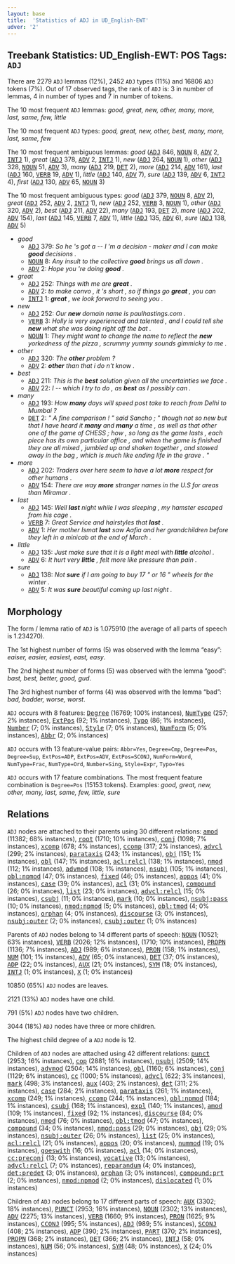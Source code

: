 ```yaml
---
layout: base
title:  'Statistics of ADJ in UD_English-EWT'
udver: '2'
---
```


## Treebank Statistics: UD_English-EWT: POS Tags: `ADJ`

There are 2279 `ADJ` lemmas (12%), 2452 `ADJ` types (11%) and 16806 `ADJ` tokens (7%).
Out of 17 observed tags, the rank of `ADJ` is: 3 in number of lemmas, 4 in number of types and 7 in number of tokens.

The 10 most frequent `ADJ` lemmas: <em>good, great, new, other, many, more, last, same, few, little</em>

The 10 most frequent `ADJ` types:  <em>good, great, new, other, best, many, more, last, same, few</em>

The 10 most frequent ambiguous lemmas: <em>good</em> (<tt><a href="en_ewt-pos-ADJ.html">ADJ</a></tt> 846, <tt><a href="en_ewt-pos-NOUN.html">NOUN</a></tt> 8, <tt><a href="en_ewt-pos-ADV.html">ADV</a></tt> 2, <tt><a href="en_ewt-pos-INTJ.html">INTJ</a></tt> 1), <em>great</em> (<tt><a href="en_ewt-pos-ADJ.html">ADJ</a></tt> 378, <tt><a href="en_ewt-pos-ADV.html">ADV</a></tt> 2, <tt><a href="en_ewt-pos-INTJ.html">INTJ</a></tt> 1), <em>new</em> (<tt><a href="en_ewt-pos-ADJ.html">ADJ</a></tt> 264, <tt><a href="en_ewt-pos-NOUN.html">NOUN</a></tt> 1), <em>other</em> (<tt><a href="en_ewt-pos-ADJ.html">ADJ</a></tt> 328, <tt><a href="en_ewt-pos-NOUN.html">NOUN</a></tt> 51, <tt><a href="en_ewt-pos-ADV.html">ADV</a></tt> 3), <em>many</em> (<tt><a href="en_ewt-pos-ADJ.html">ADJ</a></tt> 219, <tt><a href="en_ewt-pos-DET.html">DET</a></tt> 2), <em>more</em> (<tt><a href="en_ewt-pos-ADJ.html">ADJ</a></tt> 214, <tt><a href="en_ewt-pos-ADV.html">ADV</a></tt> 161), <em>last</em> (<tt><a href="en_ewt-pos-ADJ.html">ADJ</a></tt> 160, <tt><a href="en_ewt-pos-VERB.html">VERB</a></tt> 19, <tt><a href="en_ewt-pos-ADV.html">ADV</a></tt> 1), <em>little</em> (<tt><a href="en_ewt-pos-ADJ.html">ADJ</a></tt> 140, <tt><a href="en_ewt-pos-ADV.html">ADV</a></tt> 7), <em>sure</em> (<tt><a href="en_ewt-pos-ADJ.html">ADJ</a></tt> 139, <tt><a href="en_ewt-pos-ADV.html">ADV</a></tt> 6, <tt><a href="en_ewt-pos-INTJ.html">INTJ</a></tt> 4), <em>first</em> (<tt><a href="en_ewt-pos-ADJ.html">ADJ</a></tt> 130, <tt><a href="en_ewt-pos-ADV.html">ADV</a></tt> 65, <tt><a href="en_ewt-pos-NOUN.html">NOUN</a></tt> 3)

The 10 most frequent ambiguous types:  <em>good</em> (<tt><a href="en_ewt-pos-ADJ.html">ADJ</a></tt> 379, <tt><a href="en_ewt-pos-NOUN.html">NOUN</a></tt> 8, <tt><a href="en_ewt-pos-ADV.html">ADV</a></tt> 2), <em>great</em> (<tt><a href="en_ewt-pos-ADJ.html">ADJ</a></tt> 252, <tt><a href="en_ewt-pos-ADV.html">ADV</a></tt> 2, <tt><a href="en_ewt-pos-INTJ.html">INTJ</a></tt> 1), <em>new</em> (<tt><a href="en_ewt-pos-ADJ.html">ADJ</a></tt> 252, <tt><a href="en_ewt-pos-VERB.html">VERB</a></tt> 3, <tt><a href="en_ewt-pos-NOUN.html">NOUN</a></tt> 1), <em>other</em> (<tt><a href="en_ewt-pos-ADJ.html">ADJ</a></tt> 320, <tt><a href="en_ewt-pos-ADV.html">ADV</a></tt> 2), <em>best</em> (<tt><a href="en_ewt-pos-ADJ.html">ADJ</a></tt> 211, <tt><a href="en_ewt-pos-ADV.html">ADV</a></tt> 22), <em>many</em> (<tt><a href="en_ewt-pos-ADJ.html">ADJ</a></tt> 193, <tt><a href="en_ewt-pos-DET.html">DET</a></tt> 2), <em>more</em> (<tt><a href="en_ewt-pos-ADJ.html">ADJ</a></tt> 202, <tt><a href="en_ewt-pos-ADV.html">ADV</a></tt> 154), <em>last</em> (<tt><a href="en_ewt-pos-ADJ.html">ADJ</a></tt> 145, <tt><a href="en_ewt-pos-VERB.html">VERB</a></tt> 7, <tt><a href="en_ewt-pos-ADV.html">ADV</a></tt> 1), <em>little</em> (<tt><a href="en_ewt-pos-ADJ.html">ADJ</a></tt> 135, <tt><a href="en_ewt-pos-ADV.html">ADV</a></tt> 6), <em>sure</em> (<tt><a href="en_ewt-pos-ADJ.html">ADJ</a></tt> 138, <tt><a href="en_ewt-pos-ADV.html">ADV</a></tt> 5)


* <em>good</em>
  * <tt><a href="en_ewt-pos-ADJ.html">ADJ</a></tt> 379: <em>So he 's got a -- I 'm a decision - maker and I can make <b>good</b> decisions .</em>
  * <tt><a href="en_ewt-pos-NOUN.html">NOUN</a></tt> 8: <em>Any insult to the collective <b>good</b> brings us all down .</em>
  * <tt><a href="en_ewt-pos-ADV.html">ADV</a></tt> 2: <em>Hope you 're doing <b>good</b> .</em>
* <em>great</em>
  * <tt><a href="en_ewt-pos-ADJ.html">ADJ</a></tt> 252: <em>Things with me are <b>great</b> .</em>
  * <tt><a href="en_ewt-pos-ADV.html">ADV</a></tt> 2: <em>to make convo , it 's short , so if things go <b>great</b> , you can</em>
  * <tt><a href="en_ewt-pos-INTJ.html">INTJ</a></tt> 1: <em><b>great</b> , we look forward to seeing you .</em>
* <em>new</em>
  * <tt><a href="en_ewt-pos-ADJ.html">ADJ</a></tt> 252: <em>Our <b>new</b> domain name is paulhastings.com .</em>
  * <tt><a href="en_ewt-pos-VERB.html">VERB</a></tt> 3: <em>Holly is very experienced and talented , and I could tell she <b>new</b> what she was doing right off the bat .</em>
  * <tt><a href="en_ewt-pos-NOUN.html">NOUN</a></tt> 1: <em>They might want to change the name to reflect the <b>new</b> yorkedness of the pizza , scrummy yummy sounds gimmicky to me .</em>
* <em>other</em>
  * <tt><a href="en_ewt-pos-ADJ.html">ADJ</a></tt> 320: <em>The <b>other</b> problem ?</em>
  * <tt><a href="en_ewt-pos-ADV.html">ADV</a></tt> 2: <em><b>other</b> than that i do n't know .</em>
* <em>best</em>
  * <tt><a href="en_ewt-pos-ADJ.html">ADJ</a></tt> 211: <em>This is the <b>best</b> solution given all the uncertainties we face .</em>
  * <tt><a href="en_ewt-pos-ADV.html">ADV</a></tt> 22: <em>I -- which I try to do , as <b>best</b> as I possibly can .</em>
* <em>many</em>
  * <tt><a href="en_ewt-pos-ADJ.html">ADJ</a></tt> 193: <em>How <b>many</b> days will speed post take to reach from Delhi to Mumbai ?</em>
  * <tt><a href="en_ewt-pos-DET.html">DET</a></tt> 2: <em>" A fine comparison ! " said Sancho ; " though not so new but that I have heard it <b>many</b> and <b>many</b> a time , as well as that other one of the game of CHESS ; how , so long as the game lasts , each piece has its own particular office , and when the game is finished they are all mixed , jumbled up and shaken together , and stowed away in the bag , which is much like ending life in the grave . "</em>
* <em>more</em>
  * <tt><a href="en_ewt-pos-ADJ.html">ADJ</a></tt> 202: <em>Traders over here seem to have a lot <b>more</b> respect for other humans .</em>
  * <tt><a href="en_ewt-pos-ADV.html">ADV</a></tt> 154: <em>There are way <b>more</b> stranger names in the U.S for areas than Miramar .</em>
* <em>last</em>
  * <tt><a href="en_ewt-pos-ADJ.html">ADJ</a></tt> 145: <em>Well <b>last</b> night while I was sleeping , my hamster escaped from his cage .</em>
  * <tt><a href="en_ewt-pos-VERB.html">VERB</a></tt> 7: <em>Great Service and hairstyles that <b>last</b> .</em>
  * <tt><a href="en_ewt-pos-ADV.html">ADV</a></tt> 1: <em>Her mother Ismat <b>last</b> saw Aafia and her grandchildren before they left in a minicab at the end of March .</em>
* <em>little</em>
  * <tt><a href="en_ewt-pos-ADJ.html">ADJ</a></tt> 135: <em>Just make sure that it is a light meal with <b>little</b> alcohol .</em>
  * <tt><a href="en_ewt-pos-ADV.html">ADV</a></tt> 6: <em>It hurt very <b>little</b> , felt more like pressure than pain .</em>
* <em>sure</em>
  * <tt><a href="en_ewt-pos-ADJ.html">ADJ</a></tt> 138: <em>Not <b>sure</b> if I am going to buy 17 " or 16 " wheels for the winter .</em>
  * <tt><a href="en_ewt-pos-ADV.html">ADV</a></tt> 5: <em>It was <b>sure</b> beautiful coming up last night .</em>

## Morphology

The form / lemma ratio of `ADJ` is 1.075910 (the average of all parts of speech is 1.234270).

The 1st highest number of forms (5) was observed with the lemma “easy”: <em>eaiser, easier, easiest, east, easy</em>.

The 2nd highest number of forms (5) was observed with the lemma “good”: <em>bast, best, better, good, gud</em>.

The 3rd highest number of forms (4) was observed with the lemma “bad”: <em>bad, badder, worse, worst</em>.

`ADJ` occurs with 8 features: <tt><a href="en_ewt-feat-Degree.html">Degree</a></tt> (16769; 100% instances), <tt><a href="en_ewt-feat-NumType.html">NumType</a></tt> (257; 2% instances), <tt><a href="en_ewt-feat-ExtPos.html">ExtPos</a></tt> (92; 1% instances), <tt><a href="en_ewt-feat-Typo.html">Typo</a></tt> (86; 1% instances), <tt><a href="en_ewt-feat-Number.html">Number</a></tt> (7; 0% instances), <tt><a href="en_ewt-feat-Style.html">Style</a></tt> (7; 0% instances), <tt><a href="en_ewt-feat-NumForm.html">NumForm</a></tt> (5; 0% instances), <tt><a href="en_ewt-feat-Abbr.html">Abbr</a></tt> (2; 0% instances)

`ADJ` occurs with 13 feature-value pairs: `Abbr=Yes`, `Degree=Cmp`, `Degree=Pos`, `Degree=Sup`, `ExtPos=ADP`, `ExtPos=ADV`, `ExtPos=SCONJ`, `NumForm=Word`, `NumType=Frac`, `NumType=Ord`, `Number=Sing`, `Style=Expr`, `Typo=Yes`

`ADJ` occurs with 17 feature combinations.
The most frequent feature combination is `Degree=Pos` (15153 tokens).
Examples: <em>good, great, new, other, many, last, same, few, little, sure</em>


## Relations

`ADJ` nodes are attached to their parents using 30 different relations: <tt><a href="en_ewt-dep-amod.html">amod</a></tt> (11382; 68% instances), <tt><a href="en_ewt-dep-root.html">root</a></tt> (1710; 10% instances), <tt><a href="en_ewt-dep-conj.html">conj</a></tt> (1098; 7% instances), <tt><a href="en_ewt-dep-xcomp.html">xcomp</a></tt> (678; 4% instances), <tt><a href="en_ewt-dep-ccomp.html">ccomp</a></tt> (317; 2% instances), <tt><a href="en_ewt-dep-advcl.html">advcl</a></tt> (299; 2% instances), <tt><a href="en_ewt-dep-parataxis.html">parataxis</a></tt> (243; 1% instances), <tt><a href="en_ewt-dep-obj.html">obj</a></tt> (151; 1% instances), <tt><a href="en_ewt-dep-obl.html">obl</a></tt> (147; 1% instances), <tt><a href="en_ewt-dep-acl-relcl.html">acl:relcl</a></tt> (138; 1% instances), <tt><a href="en_ewt-dep-nmod.html">nmod</a></tt> (112; 1% instances), <tt><a href="en_ewt-dep-advmod.html">advmod</a></tt> (108; 1% instances), <tt><a href="en_ewt-dep-nsubj.html">nsubj</a></tt> (105; 1% instances), <tt><a href="en_ewt-dep-obl-npmod.html">obl:npmod</a></tt> (47; 0% instances), <tt><a href="en_ewt-dep-fixed.html">fixed</a></tt> (46; 0% instances), <tt><a href="en_ewt-dep-appos.html">appos</a></tt> (41; 0% instances), <tt><a href="en_ewt-dep-case.html">case</a></tt> (39; 0% instances), <tt><a href="en_ewt-dep-acl.html">acl</a></tt> (31; 0% instances), <tt><a href="en_ewt-dep-compound.html">compound</a></tt> (26; 0% instances), <tt><a href="en_ewt-dep-list.html">list</a></tt> (23; 0% instances), <tt><a href="en_ewt-dep-advcl-relcl.html">advcl:relcl</a></tt> (15; 0% instances), <tt><a href="en_ewt-dep-csubj.html">csubj</a></tt> (11; 0% instances), <tt><a href="en_ewt-dep-mark.html">mark</a></tt> (10; 0% instances), <tt><a href="en_ewt-dep-nsubj-pass.html">nsubj:pass</a></tt> (10; 0% instances), <tt><a href="en_ewt-dep-nmod-npmod.html">nmod:npmod</a></tt> (5; 0% instances), <tt><a href="en_ewt-dep-obl-tmod.html">obl:tmod</a></tt> (4; 0% instances), <tt><a href="en_ewt-dep-orphan.html">orphan</a></tt> (4; 0% instances), <tt><a href="en_ewt-dep-discourse.html">discourse</a></tt> (3; 0% instances), <tt><a href="en_ewt-dep-nsubj-outer.html">nsubj:outer</a></tt> (2; 0% instances), <tt><a href="en_ewt-dep-csubj-outer.html">csubj:outer</a></tt> (1; 0% instances)

Parents of `ADJ` nodes belong to 14 different parts of speech: <tt><a href="en_ewt-pos-NOUN.html">NOUN</a></tt> (10521; 63% instances), <tt><a href="en_ewt-pos-VERB.html">VERB</a></tt> (2026; 12% instances),  (1710; 10% instances), <tt><a href="en_ewt-pos-PROPN.html">PROPN</a></tt> (1136; 7% instances), <tt><a href="en_ewt-pos-ADJ.html">ADJ</a></tt> (989; 6% instances), <tt><a href="en_ewt-pos-PRON.html">PRON</a></tt> (158; 1% instances), <tt><a href="en_ewt-pos-NUM.html">NUM</a></tt> (101; 1% instances), <tt><a href="en_ewt-pos-ADV.html">ADV</a></tt> (65; 0% instances), <tt><a href="en_ewt-pos-DET.html">DET</a></tt> (37; 0% instances), <tt><a href="en_ewt-pos-ADP.html">ADP</a></tt> (22; 0% instances), <tt><a href="en_ewt-pos-AUX.html">AUX</a></tt> (21; 0% instances), <tt><a href="en_ewt-pos-SYM.html">SYM</a></tt> (18; 0% instances), <tt><a href="en_ewt-pos-INTJ.html">INTJ</a></tt> (1; 0% instances), <tt><a href="en_ewt-pos-X.html">X</a></tt> (1; 0% instances)

10850 (65%) `ADJ` nodes are leaves.

2121 (13%) `ADJ` nodes have one child.

791 (5%) `ADJ` nodes have two children.

3044 (18%) `ADJ` nodes have three or more children.

The highest child degree of a `ADJ` node is 12.

Children of `ADJ` nodes are attached using 42 different relations: <tt><a href="en_ewt-dep-punct.html">punct</a></tt> (2953; 16% instances), <tt><a href="en_ewt-dep-cop.html">cop</a></tt> (2881; 16% instances), <tt><a href="en_ewt-dep-nsubj.html">nsubj</a></tt> (2509; 14% instances), <tt><a href="en_ewt-dep-advmod.html">advmod</a></tt> (2504; 14% instances), <tt><a href="en_ewt-dep-obl.html">obl</a></tt> (1160; 6% instances), <tt><a href="en_ewt-dep-conj.html">conj</a></tt> (1129; 6% instances), <tt><a href="en_ewt-dep-cc.html">cc</a></tt> (1000; 5% instances), <tt><a href="en_ewt-dep-advcl.html">advcl</a></tt> (622; 3% instances), <tt><a href="en_ewt-dep-mark.html">mark</a></tt> (498; 3% instances), <tt><a href="en_ewt-dep-aux.html">aux</a></tt> (403; 2% instances), <tt><a href="en_ewt-dep-det.html">det</a></tt> (311; 2% instances), <tt><a href="en_ewt-dep-case.html">case</a></tt> (284; 2% instances), <tt><a href="en_ewt-dep-parataxis.html">parataxis</a></tt> (261; 1% instances), <tt><a href="en_ewt-dep-xcomp.html">xcomp</a></tt> (249; 1% instances), <tt><a href="en_ewt-dep-ccomp.html">ccomp</a></tt> (244; 1% instances), <tt><a href="en_ewt-dep-obl-npmod.html">obl:npmod</a></tt> (184; 1% instances), <tt><a href="en_ewt-dep-csubj.html">csubj</a></tt> (168; 1% instances), <tt><a href="en_ewt-dep-expl.html">expl</a></tt> (140; 1% instances), <tt><a href="en_ewt-dep-amod.html">amod</a></tt> (109; 1% instances), <tt><a href="en_ewt-dep-fixed.html">fixed</a></tt> (92; 1% instances), <tt><a href="en_ewt-dep-discourse.html">discourse</a></tt> (84; 0% instances), <tt><a href="en_ewt-dep-nmod.html">nmod</a></tt> (76; 0% instances), <tt><a href="en_ewt-dep-obl-tmod.html">obl:tmod</a></tt> (47; 0% instances), <tt><a href="en_ewt-dep-compound.html">compound</a></tt> (34; 0% instances), <tt><a href="en_ewt-dep-nmod-poss.html">nmod:poss</a></tt> (29; 0% instances), <tt><a href="en_ewt-dep-obj.html">obj</a></tt> (29; 0% instances), <tt><a href="en_ewt-dep-nsubj-outer.html">nsubj:outer</a></tt> (26; 0% instances), <tt><a href="en_ewt-dep-list.html">list</a></tt> (25; 0% instances), <tt><a href="en_ewt-dep-acl-relcl.html">acl:relcl</a></tt> (21; 0% instances), <tt><a href="en_ewt-dep-appos.html">appos</a></tt> (20; 0% instances), <tt><a href="en_ewt-dep-nummod.html">nummod</a></tt> (19; 0% instances), <tt><a href="en_ewt-dep-goeswith.html">goeswith</a></tt> (16; 0% instances), <tt><a href="en_ewt-dep-acl.html">acl</a></tt> (14; 0% instances), <tt><a href="en_ewt-dep-cc-preconj.html">cc:preconj</a></tt> (13; 0% instances), <tt><a href="en_ewt-dep-vocative.html">vocative</a></tt> (13; 0% instances), <tt><a href="en_ewt-dep-advcl-relcl.html">advcl:relcl</a></tt> (7; 0% instances), <tt><a href="en_ewt-dep-reparandum.html">reparandum</a></tt> (4; 0% instances), <tt><a href="en_ewt-dep-det-predet.html">det:predet</a></tt> (3; 0% instances), <tt><a href="en_ewt-dep-orphan.html">orphan</a></tt> (3; 0% instances), <tt><a href="en_ewt-dep-compound-prt.html">compound:prt</a></tt> (2; 0% instances), <tt><a href="en_ewt-dep-nmod-npmod.html">nmod:npmod</a></tt> (2; 0% instances), <tt><a href="en_ewt-dep-dislocated.html">dislocated</a></tt> (1; 0% instances)

Children of `ADJ` nodes belong to 17 different parts of speech: <tt><a href="en_ewt-pos-AUX.html">AUX</a></tt> (3302; 18% instances), <tt><a href="en_ewt-pos-PUNCT.html">PUNCT</a></tt> (2953; 16% instances), <tt><a href="en_ewt-pos-NOUN.html">NOUN</a></tt> (2302; 13% instances), <tt><a href="en_ewt-pos-ADV.html">ADV</a></tt> (2275; 13% instances), <tt><a href="en_ewt-pos-VERB.html">VERB</a></tt> (1660; 9% instances), <tt><a href="en_ewt-pos-PRON.html">PRON</a></tt> (1625; 9% instances), <tt><a href="en_ewt-pos-CCONJ.html">CCONJ</a></tt> (995; 5% instances), <tt><a href="en_ewt-pos-ADJ.html">ADJ</a></tt> (989; 5% instances), <tt><a href="en_ewt-pos-SCONJ.html">SCONJ</a></tt> (408; 2% instances), <tt><a href="en_ewt-pos-ADP.html">ADP</a></tt> (390; 2% instances), <tt><a href="en_ewt-pos-PART.html">PART</a></tt> (370; 2% instances), <tt><a href="en_ewt-pos-PROPN.html">PROPN</a></tt> (368; 2% instances), <tt><a href="en_ewt-pos-DET.html">DET</a></tt> (366; 2% instances), <tt><a href="en_ewt-pos-INTJ.html">INTJ</a></tt> (58; 0% instances), <tt><a href="en_ewt-pos-NUM.html">NUM</a></tt> (56; 0% instances), <tt><a href="en_ewt-pos-SYM.html">SYM</a></tt> (48; 0% instances), <tt><a href="en_ewt-pos-X.html">X</a></tt> (24; 0% instances)

